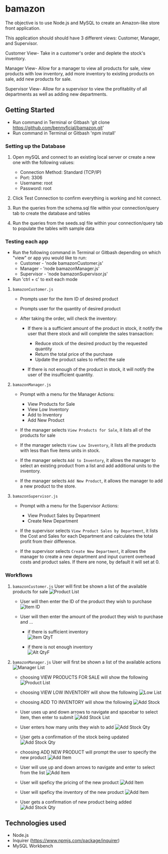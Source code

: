 # bamazon

The objective is to use Node.js and MySQL to create an Amazon-like store front application. 

This application should should have 3 different views: Customer, Manager, and Supervisor.

Customer View- Take in a customer's order and deplete the stock's inventory. 

Manager View- Allow for a manager to view all products for sale, view products with low inventory, add more inventory to existing products on sale, add new products for sale. 

Supervisor View- Allow for a supervisor to view the profitablity of all departments as well as adding new departments. 

## Getting Started

- Run command in Terminal or Gitbash 'git clone https://github.com/bennyficial/bamazon.git'
- Run command in Terminal or Gitbash 'npm install'

### Setting up the Database
1. Open mySQL and connect to an existing local server or create a new one with the following values:
    * Connection Method: Standard (TCP/IP)
    * Port: 3306
    * Username: root
    * Password: root

2. Click Test Connection to confirm everything is working and hit connect.

3. Run the queries from the schema.sql file within your connection/query tab to create the database and tables

4. Run the queries from the seeds.sql file within your connection/query tab to populate the tables with sample data

### Testing each app
- Run the following command in Terminal or Gitbash depending on which "view" or app you would like to run:
	* Customer - 'node bamazonCustomer.js'
	* Manager - 'node bamazonManager.js'
	* Supervisor - 'node bamazonSupervisor.js'
- Run 'ctrl + c' to exit each mode

1. `bamazonCustomer.js`
	* Prompts user for the item ID of desired product

	* Prompts user for the quantity of desired product

	* After taking the order, will check the inventory:
		* If there is a sufficient amount of the product in stock, it notify the user that there stock and will complete the sales transaction:
			* Reduce stock of the desired product by the requested quantity 
			* Return the total price of the purchase
			* Update the product sales to reflect the sale

		* If there is not enough of the product in stock, it will notify the user of the insufficient quantity. 

2. `bamazonManager.js`	

    * Prompt with a menu for the Manager Actions:
        * View Products for Sale
        * View Low Inventory
        * Add to Inventory
        * Add New Product

    * If the manager selects `View Products for Sale`, it lists all of the products for sale       

    * If the manager selects `View Low Inventory`, it lists all the products with less than five items units in stock.

    * If the manager selects `Add to Inventory`, it allows the manager to select an existing product from a list and add additional units to the inventory.

    * If the manager selects `Add New Product`, it allows the manager to add a new product to the store.

3. `bamazonSupervisor.js`   

     * Prompt with a menu for the Supervisor Actions:
        * View Product Sales by Department
        * Create New Department

    * If the supervisor selects `View Product Sales by Department`, it lists the Cost and Sales for each Department and calculates the total profit from their difference. 

    * If the supervisor selects `Create New Department`, it allows the manager to create a new department and input current overhead costs and product sales. If there are none, by default it will set at 0.        

### Workflows
1. `bamazonCustomer.js`
User will first be shown a list of the available products for sale
![Product List](/images/cust1.PNG?raw=true)

    * User will then enter the ID of the product they wish to purchase
    ![Item ID](/images/cust2.PNG?raw=true)

    * User will then enter the amount of the product they wish to purchase and ...

        * if there is sufficient inventory  
        ![Item QtyT](/images/cust3.PNG?raw=true)

        * if there is not enough inventory  
        ![Alt QtyF](/images/cust4.PNG?raw=true)

2. `bamazonManager.js`
User will first be shown a list of the available actions
![Manager List](/images/man1.PNG?raw=true)

    * choosing VIEW PRODUCTS FOR SALE will show the following
    ![Product List](/images/man2.PNG?raw=true)

    * choosing VIEW LOW INVENTORY will show the following 
    ![Low List](/images/man3.PNG?raw=true)

    * choosing ADD TO INVENTORY will show the following 
    ![Add Stock](/images/man4.PNG?raw=true)

    * User uses up and down arrows to navigate and spacebar to select item, then enter to submit
    ![Add Stock List](/images/man5.PNG?raw=true)

    * User enters how many units they wish to add
    ![Add Stock Qty](/images/man6.PNG?raw=true)

    * User gets a confirmation of the stock being updated
    ![Add Stock Qty](/images/man7.PNG?raw=true)

    * choosing ADD NEW PRODUCT will prompt the user to specify the new product
    ![Add Item](/images/man8.PNG?raw=true)

    * User will use up and down arrows to navigate and enter to select from the list
    ![Add Item](/images/man9.PNG?raw=true)

    * User will speficy the pricing of the new product
    ![Add Item](/images/man10.PNG?raw=true)

    * User will speficy the inventory of the new product
    ![Add Item](/images/man11.PNG?raw=true)

    * User gets a confirmation of new product being added
    ![Add Stock Qty](/images/man12.PNG?raw=true)    

## Technologies used
- Node.js
- Inquirer (https://www.npmjs.com/package/inquirer)
- MySQL Workbench
